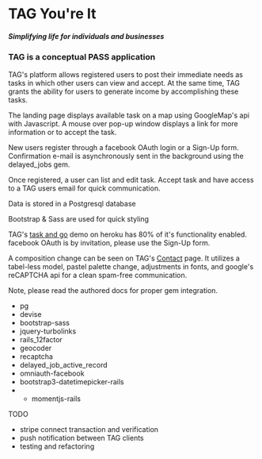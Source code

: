 
# TAG  You're It
##### _Simplifying life for individuals and businesses_

### TAG is a conceptual PASS application

TAG's platform allows registered users to post their immediate needs as tasks in which other users can view and accept. At the same time, TAG grants the ability for users to generate income by accomplishing these tasks.

The landing page displays available task on a map using GoogleMap's api with Javascript. A mouse over pop-up window displays a link for more information or to accept the task.

New users register through a facebook OAuth login or a Sign-Up form. Confirmation e-mail is asynchronously sent in the background using the delayed_jobs gem.

Once registered, a user can list and edit task. Accept task and have access to a TAG users email for quick communication.

Data is stored in a Postgresql database

Bootstrap & Sass are used for quick styling

TAG's [task and go](http://taskandgo.herokuapp.com) demo on heroku has 80% of it's functionality enabled. facebook OAuth is by invitation, please use the Sign-Up form.

A composition change can be seen on TAG's  [Contact](http://taskandgo.herokuapp.com) page. It utilizes a tabel-less model, pastel palette change, adjustments in fonts, and google's reCAPTCHA api for a clean spam-free communication.

Note, please read the authored docs for proper gem integration.
- pg
- devise
- bootstrap-sass
- jquery-turbolinks
- rails_12factor
- geocoder
- recaptcha
- delayed_job_active_record
- omniauth-facebook
- bootstrap3-datetimepicker-rails
- - momentjs-rails

TODO
- stripe connect transaction and verification
- push notification between TAG clients
- testing and refactoring
